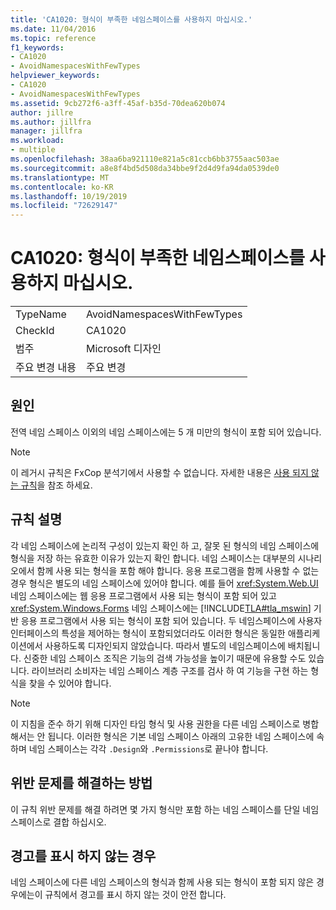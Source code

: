 ```yaml
---
title: 'CA1020: 형식이 부족한 네임스페이스를 사용하지 마십시오.'
ms.date: 11/04/2016
ms.topic: reference
f1_keywords:
- CA1020
- AvoidNamespacesWithFewTypes
helpviewer_keywords:
- CA1020
- AvoidNamespacesWithFewTypes
ms.assetid: 9cb272f6-a3ff-45af-b35d-70dea620b074
author: jillre
ms.author: jillfra
manager: jillfra
ms.workload:
- multiple
ms.openlocfilehash: 38aa6ba921110e821a5c81ccb6bb3755aac503ae
ms.sourcegitcommit: a8e8f4bd5d508da34bbe9f2d4d9fa94da0539de0
ms.translationtype: MT
ms.contentlocale: ko-KR
ms.lasthandoff: 10/19/2019
ms.locfileid: "72629147"
---
```

# <a name="ca1020-avoid-namespaces-with-few-types"></a>CA1020: 형식이 부족한 네임스페이스를 사용하지 마십시오.

|||
|-|-|
|TypeName|AvoidNamespacesWithFewTypes|
|CheckId|CA1020|
|범주|Microsoft 디자인|
|주요 변경 내용|주요 변경|

## <a name="cause"></a>원인

전역 네임 스페이스 이외의 네임 스페이스에는 5 개 미만의 형식이 포함 되어 있습니다.

> [!NOTE]
> 이 레거시 규칙은 FxCop 분석기에서 사용할 수 없습니다. 자세한 내용은 [사용 되지 않는 규칙](fxcop-rule-port-status.md#deprecated-rules)을 참조 하세요.

## <a name="rule-description"></a>규칙 설명

각 네임 스페이스에 논리적 구성이 있는지 확인 하 고, 잘못 된 형식의 네임 스페이스에 형식을 저장 하는 유효한 이유가 있는지 확인 합니다. 네임 스페이스는 대부분의 시나리오에서 함께 사용 되는 형식을 포함 해야 합니다. 응용 프로그램을 함께 사용할 수 없는 경우 형식은 별도의 네임 스페이스에 있어야 합니다. 예를 들어 <xref:System.Web.UI> 네임 스페이스에는 웹 응용 프로그램에서 사용 되는 형식이 포함 되어 있고 <xref:System.Windows.Forms> 네임 스페이스에는 [!INCLUDE[TLA#tla_mswin](../code-quality/includes/tlasharptla_mswin_md.md)] 기반 응용 프로그램에서 사용 되는 형식이 포함 되어 있습니다. 두 네임스페이스에 사용자 인터페이스의 특성을 제어하는 형식이 포함되었더라도 이러한 형식은 동일한 애플리케이션에서 사용하도록 디자인되지 않았습니다. 따라서 별도의 네임스페이스에 배치됩니다. 신중한 네임 스페이스 조직은 기능의 검색 가능성을 높이기 때문에 유용할 수도 있습니다. 라이브러리 소비자는 네임 스페이스 계층 구조를 검사 하 여 기능을 구현 하는 형식을 찾을 수 있어야 합니다.

> [!NOTE]
> 이 지침을 준수 하기 위해 디자인 타임 형식 및 사용 권한을 다른 네임 스페이스로 병합 해서는 안 됩니다. 이러한 형식은 기본 네임 스페이스 아래의 고유한 네임 스페이스에 속하며 네임 스페이스는 각각 `.Design`와 `.Permissions`로 끝나야 합니다.

## <a name="how-to-fix-violations"></a>위반 문제를 해결하는 방법

이 규칙 위반 문제를 해결 하려면 몇 가지 형식만 포함 하는 네임 스페이스를 단일 네임 스페이스로 결합 하십시오.

## <a name="when-to-suppress-warnings"></a>경고를 표시 하지 않는 경우

네임 스페이스에 다른 네임 스페이스의 형식과 함께 사용 되는 형식이 포함 되지 않은 경우에는이 규칙에서 경고를 표시 하지 않는 것이 안전 합니다.
